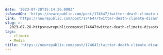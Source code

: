 ```yaml
---
date: '2023-07-28T15:14:36.000Z'
isBasedOn: 'https://newrepublic.com/post/174647/twitter-death-climate-disaster-information'
link: 'https://newrepublic.com/post/174647/twitter-death-climate-disaster-information'
slug: >-
  2023-07-28-httpsnewrepubliccompost174647twitter-death-climate-disaster-information
tags:
  - climate
  - Media
title: 'https://newrepublic.com/post/174647/twitter-death-climate-disaster-information'
---
```


